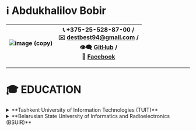 # ℹ️ Abdukhalilov Bobir
|![image (copy)](https://user-images.githubusercontent.com/38331113/65333571-6cb19e80-dbc9-11e9-8fd7-a1386d9a1248.png)|📞 +375-25-528-87-00 /<br> ✉️ destbest94@gmail.com /<br> 👁‍🗨 [GitHub](https://github.com/destbest94/) /<br> 📢 [Facebook](https://facebook.com/bobur.abduxalilov.1)|
|----|----|
----

# 🎓 EDUCATION
<details>
  <summary>
    **Tashkent University of Information Technologies (TUIT)**
  </summary>
  **Faculty:** Bachelor's in faculty of computer engineering (09/2014 – 06/2018)

  **Address:** Tashkent, Uzbekistan
</details>
<details>
  <summary>
    **Belarusian State University of Informatics and Radioelectronics (BSUIR)**
  </summary>
  **Faculty:** Master's degree in faculty of computer-aided design (09/2018 – Present)

  **Address:** Minsk, Belarus
</details>